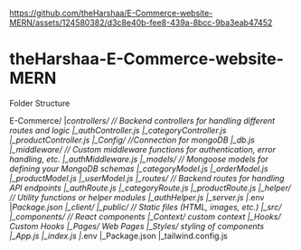 https://github.com/theHarshaa/E-Commerce-website-MERN/assets/124580382/d3c8e40b-fee8-439a-8bcc-9ba3eab47452

# theHarshaa-E-Commerce-website-MERN

Folder Structure

E-Commerce/
|_controllers/ // Backend controllers for handling different routes and logic
|\_authController.js
|\_categoryController.js
|\_productController.js
|\_Config/ //Connection for mongoDB
|\_db.js
|\_middleware/ // Custom middleware functions for authentication, error handling, etc.
|\_authMiddleware.js
|\_models/ // Mongoose models for defining your MongoDB schemas
|\_categoryModel.js
|\_orderModel.js
|\_productModel.js
|\_userModel.js
|\_routes/ // Backend routes for handling API endpoints
|\_authRoute.js
|\_categoryRoute.js
|\_productRoute.js
|\_helper/ // Utility functions or helper modules
|\_authHelper.js
|\_server.js
|_.env
|_Package.json
|\_client/
|\_public/
// Static files (HTML, images, etc.)
|\_src/
|\_components/ // React components
|\_Context/ custom context
|\_Hooks/ Custom Hooks
|\_Pages/ Web Pages
|\_Styles/ styling of components
|\_App.js
|\_index.js
|_.env
|\_Package.json
|\_tailwind.config.js
